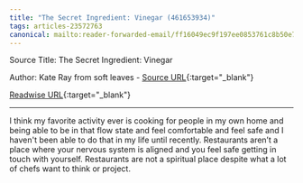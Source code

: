 ```yaml
---
title: "The Secret Ingredient: Vinegar (461653934)"
tags: articles-23572763
canonical: mailto:reader-forwarded-email/ff16049ec9f197ee0853761c8b50e7da
---
```


Source Title: The Secret Ingredient: Vinegar

Author: Kate Ray from soft leaves - [Source URL](mailto:reader-forwarded-email/ff16049ec9f197ee0853761c8b50e7da){:target="_blank"}

[Readwise URL](https://readwise.io/open/461653934){:target="_blank"}

---

I think my favorite activity ever is cooking for people in my own home and being able to be in that flow state and feel comfortable and feel safe and I haven't been able to do that in my life until recently. Restaurants aren’t a place where your nervous system is aligned and you feel safe getting in touch with yourself. Restaurants are not a spiritual place despite what a lot of chefs want to think or project.
